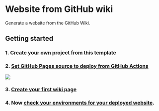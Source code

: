 # Website from GitHub wiki

Generate a website from the GitHub Wiki.

## Getting started

### 1. [Create your own project from this template](../../generate)
### 2. [Set GitHub Pages source to deploy from GitHub Actions](../../settings/pages)
![](https://user-images.githubusercontent.com/2445413/197603559-73010df7-1e4e-492d-934c-8bbd85f40798.png)

### 3. [Create your first wiki page](../../settings/pages)
### 4. Now [check your environments for your deployed website](../../deployments?environment=github-pages#activity-log).
